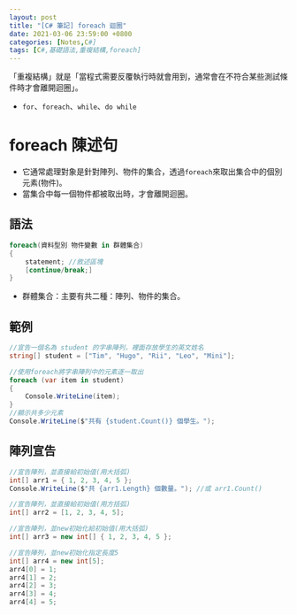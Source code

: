 ```yaml
---
layout: post
title: "[C# 筆記] foreach 迴圈"
date: 2021-03-06 23:59:00 +0800
categories: [Notes,C#]
tags: [C#,基礎語法,重複結構,foreach]
---
```


「重複結構」就是「當程式需要反覆執行時就會用到，通常會在不符合某些測試條件時才會離開迴圈」。

- `for`、`foreach`、`while`、`do while`


# foreach 陳述句

- 它通常處理對象是針對陣列、物件的集合，透過`foreach`來取出集合中的個別元素(物件)。       
- 當集合中每一個物件都被取出時，才會離開迴圈。

## 語法

```c#
foreach(資料型別 物件變數 in 群體集合) 
{
    statement; //敘述區塊
    [continue/break;]
}
```

- 群體集合：主要有共二種：陣列、物件的集合。

## 範例

```c#
//宣告一個名為 student 的字串陣列，裡面存放學生的英文姓名
string[] student = ["Tim", "Hugo", "Rii", "Leo", "Mini"];

//使用foreach將字串陣列中的元素逐一取出
foreach (var item in student)
{
    Console.WriteLine(item);
}
//顯示共多少元素
Console.WriteLine($"共有 {student.Count()} 個學生。");
```

## 陣列宣告

```c#
//宣告陣列，並直接給初始值(用大括弧)
int[] arr1 = { 1, 2, 3, 4, 5 };
Console.WriteLine($"共 {arr1.Length} 個數量。"); //或 arr1.Count()

//宣告陣列，並直接給初始值(用方括弧)
int[] arr2 = [1, 2, 3, 4, 5];

//宣告陣列，並new初始化給初始值(用大括弧)
int[] arr3 = new int[] { 1, 2, 3, 4, 5 };

//宣告陣列，並new初始化指定長度5
int[] arr4 = new int[5];
arr4[0] = 1;
arr4[1] = 2;
arr4[2] = 3;
arr4[3] = 4;
arr4[4] = 5;
```